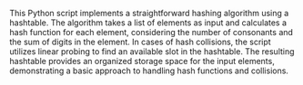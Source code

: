 This Python script implements a straightforward hashing algorithm using a hashtable. The algorithm takes a list of elements as input and calculates a hash function for each element, considering the number of consonants and the sum of digits in the element. In cases of hash collisions, the script utilizes linear probing to find an available slot in the hashtable. The resulting hashtable provides an organized storage space for the input elements, demonstrating a basic approach to handling hash functions and collisions.
